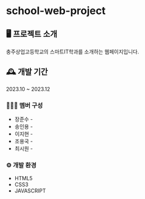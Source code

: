 # school-web-project

## 🖥 프로젝트 소개
충주상업고등학교의 스마트IT학과를 소개하는 웹페이지입니다.

## 🕰 개발 기간
2023.10 ~ 2023.12

### 🧑‍🤝‍🧑 멤버 구성
 - 장준수 - 
 - 송인용 - 
 - 이지현 - 
 - 조용국 -
 - 최시원 -

### ⚙ 개발 환경
 - HTML5
 - CSS3
 - JAVASCRIPT

